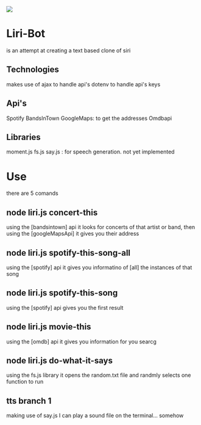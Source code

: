![](assets/gifs/terminal.gif)
# Liri-Bot
is an attempt at creating a text based clone of siri

## Technologies
makes use of ajax to handle api's
dotenv to handle api's keys

## Api's
Spotify
BandsInTown
GoogleMaps: to get the addresses
Omdbapi


## Libraries
moment.js
fs.js
say.js : for speech generation. not yet implemented

# Use
there are 5 comands
## node liri.js concert-this
using the [bandsintown] api it looks for concerts of that artist or band, then using the [googleMapsApi] it gives you their address 
## node liri.js spotify-this-song-all
using the [spotify] api it gives you informatino of [all] the instances of that song
## node liri.js spotify-this-song
using the [spotify] api gives you the first result
## node liri.js movie-this
using the [omdb] api it gives you information for you searcg
## node liri.js do-what-it-says
using the fs.js library it opens the random.txt file and randmly selects one function to run

## tts branch 1
making use of say.js I can play a sound file on the terminal... somehow
